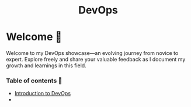 
# <p align="center">DevOps</p>


# Welcome 🙌

Welcome to my DevOps showcase—an evolving journey from novice to expert. Explore freely and share your valuable feedback as I document my growth and learnings in this field.

### Table of contents 🎯

- [Introduction to DevOps](https://github.com/Akash-vadakkeveetil/Devops/tree/main/1.%20Introduction%20to%20Devops)
- 


